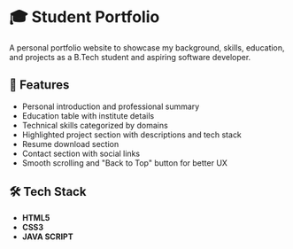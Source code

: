 # 🎓 Student Portfolio

A personal portfolio website to showcase my background, skills, education, and projects as a B.Tech student and aspiring software developer.

## 🚀 Features

- Personal introduction and professional summary
- Education table with institute details
- Technical skills categorized by domains
- Highlighted project section with descriptions and tech stack
- Resume download section
- Contact section with social links
- Smooth scrolling and "Back to Top" button for better UX

## 🛠️ Tech Stack

- **HTML5**
- **CSS3**
- **JAVA SCRIPT**
